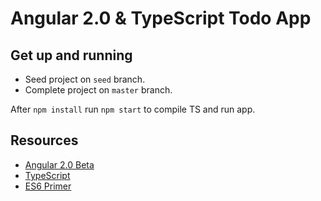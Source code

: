 # Angular 2.0 & TypeScript Todo App 

## Get up and running

* Seed project on `seed` branch. 
* Complete project on `master` branch. 

After `npm install` run `npm start` to compile TS and run app. 

## Resources
* [Angular 2.0 Beta](https://angular.io/)
* [TypeScript](http://www.typescriptlang.org/)
* [ES6 Primer](http://webapplog.com/es6/) 
